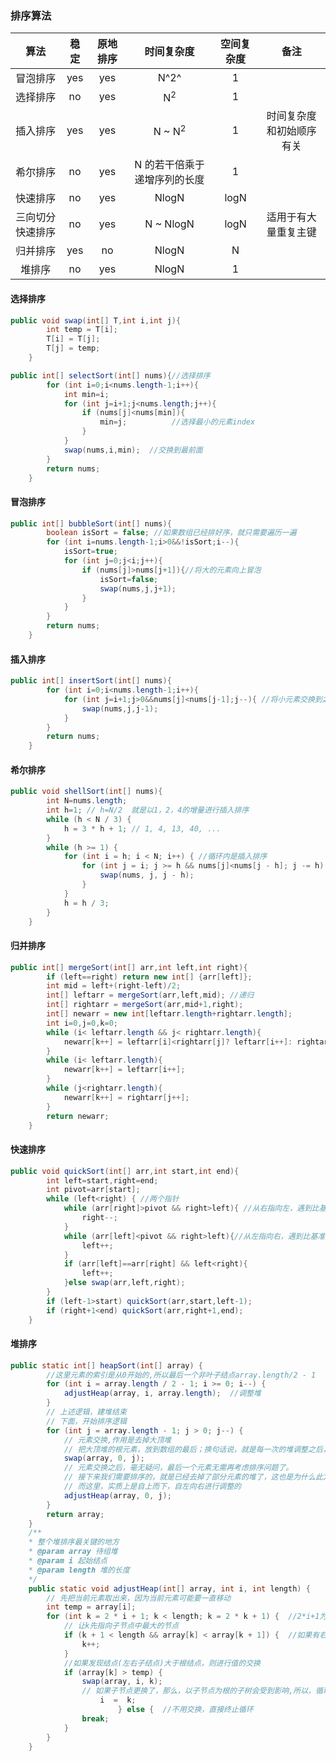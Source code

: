 ### 排序算法

|       算法       | 稳定 | 原地排序 |          时间复杂度          | 空间复杂度 |           备注           |
| :--------------: | :--: | :------: | :--------------------------: | :--------: | :----------------------: |
|     冒泡排序     | yes  |   yes    |             N^2^             |     1      |                          |
|     选择排序     |  no  |   yes    |        N<sup>2</sup>         |     1      |                          |
|     插入排序     | yes  |   yes    |      N \~ N<sup>2</sup>      |     1      | 时间复杂度和初始顺序有关 |
|     希尔排序     |  no  |   yes    | N 的若干倍乘于递增序列的长度 |     1      |                          |
|     快速排序     |  no  |   yes    |            NlogN             |    logN    |                          |
| 三向切分快速排序 |  no  |   yes    |          N \~ NlogN          |    logN    |   适用于有大量重复主键   |
|     归并排序     | yes  |    no    |            NlogN             |     N      |                          |
|      堆排序      |  no  |   yes    |            NlogN             |     1      |                          |

#### 选择排序

```java
public void swap(int[] T,int i,int j){
        int temp = T[i];
        T[i] = T[j];
        T[j] = temp;
    }

public int[] selectSort(int[] nums){//选择排序 
        for (int i=0;i<nums.length-1;i++){
            int min=i;
            for (int j=i+1;j<nums.length;j++){
                if (nums[j]<nums[min]){
                    min=j;			//选择最小的元素index
                }
            }
            swap(nums,i,min);  //交换到最前面
        }
        return nums;
    }
```

#### 冒泡排序

```java
public int[] bubbleSort(int[] nums){ 
        boolean isSort = false; //如果数组已经排好序，就只需要遍历一遍
        for (int i=nums.length-1;i>0&&!isSort;i--){ 
            isSort=true;
            for (int j=0;j<i;j++){
                if (nums[j]>nums[j+1]){//将大的元素向上冒泡
                    isSort=false;
                    swap(nums,j,j+1);
                }
            }
        }
        return nums;
    }
```

#### 插入排序

```java
public int[] insertSort(int[] nums){
        for (int i=0;i<nums.length-1;i++){
            for (int j=i+1;j>0&&nums[j]<nums[j-1];j--){ //将小元素交换到之前已经排序的数组中去
                swap(nums,j,j-1);
            }
        }
        return nums;
    }
```

#### 希尔排序

```java
public void shellSort(int[] nums){
        int N=nums.length;
        int h=1; // h=N/2  就是以1，2，4的增量进行插入排序
        while (h < N / 3) {
            h = 3 * h + 1; // 1, 4, 13, 40, ...
        }
        while (h >= 1) {
            for (int i = h; i < N; i++) { //循环内是插入排序
                for (int j = i; j >= h && nums[j]<nums[j - h]; j -= h) {
                    swap(nums, j, j - h);
                }
            }
            h = h / 3;
        }
    }
```

#### 归并排序

```java
public int[] mergeSort(int[] arr,int left,int right){
        if (left==right) return new int[] {arr[left]};
        int mid = left+(right-left)/2;
        int[] leftarr = mergeSort(arr,left,mid); //递归
        int[] rightarr = mergeSort(arr,mid+1,right);
        int[] newarr = new int[leftarr.length+rightarr.length];
        int i=0,j=0,k=0;
        while (i< leftarr.length && j< rightarr.length){
            newarr[k++] = leftarr[i]<rightarr[j]? leftarr[i++]: rightarr[j++];
        }
        while (i< leftarr.length){
            newarr[k++] = leftarr[i++];
        }
        while (j<rightarr.length){
            newarr[k++] = rightarr[j++];
        }
        return newarr;
    }
```

#### 快速排序

```java
public void quickSort(int[] arr,int start,int end){
        int left=start,right=end;
        int pivot=arr[start]; 
        while (left<right) { //两个指针
			while (arr[right]>pivot && right>left){ //从右指向左，遇到比基准小的换到前面去
                right--;
            }
            while (arr[left]<pivot && right>left){//从左指向右，遇到比基准大的换到后面去
                left++;
            }
            if (arr[left]==arr[right] && left<right){
                left++;
            }else swap(arr,left,right);
        }
        if (left-1>start) quickSort(arr,start,left-1);
        if (right+1<end) quickSort(arr,right+1,end);
    }
```

#### 堆排序

```java
public static int[] heapSort(int[] array) {
        //这里元素的索引是从0开始的,所以最后一个非叶子结点array.length/2 - 1
        for (int i = array.length / 2 - 1; i >= 0; i--) {  
            adjustHeap(array, i, array.length);  //调整堆
        }
        // 上述逻辑，建堆结束
        // 下面，开始排序逻辑
        for (int j = array.length - 1; j > 0; j--) {
            // 元素交换,作用是去掉大顶堆
            // 把大顶堆的根元素，放到数组的最后；换句话说，就是每一次的堆调整之后，都会有一个元素到达自己的最终位置
            swap(array, 0, j);
            // 元素交换之后，毫无疑问，最后一个元素无需再考虑排序问题了。
            // 接下来我们需要排序的，就是已经去掉了部分元素的堆了，这也是为什么此方法放在循环里的原因
            // 而这里，实质上是自上而下，自左向右进行调整的
            adjustHeap(array, 0, j);
        }
        return array;
    }
    /**
    * 整个堆排序最关键的地方
    * @param array 待组堆
    * @param i 起始结点
    * @param length 堆的长度
    */
    public static void adjustHeap(int[] array, int i, int length) {
        // 先把当前元素取出来，因为当前元素可能要一直移动
        int temp = array[i];
        for (int k = 2 * i + 1; k < length; k = 2 * k + 1) {  //2*i+1为左子树i的左子树(因为i是从0开始的),2*k+1为k的左子树
            // 让k先指向子节点中最大的节点
            if (k + 1 < length && array[k] < array[k + 1]) {  //如果有右子树,并且右子树大于左子树
                k++;
            }
            //如果发现结点(左右子结点)大于根结点，则进行值的交换
            if (array[k] > temp) {
                swap(array, i, k);
                // 如果子节点更换了，那么，以子节点为根的子树会受到影响,所以，循环对子节点所在的树继续进行判断
                    i  =  k;
                        } else {  //不用交换，直接终止循环
                break;
            }
        }
    }
```

